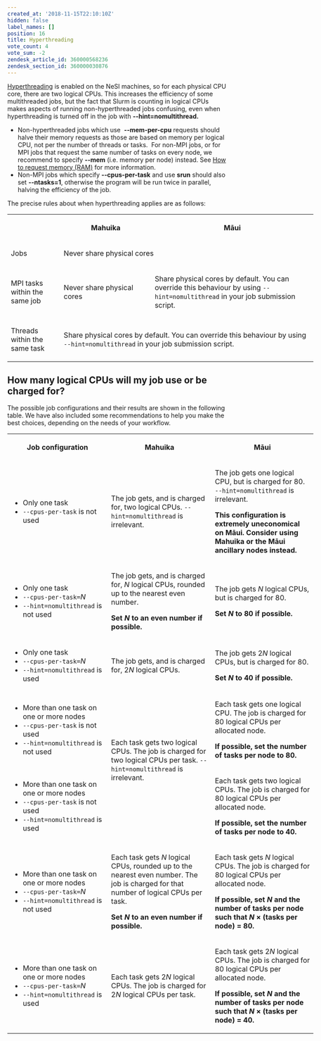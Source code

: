 ```yaml
---
created_at: '2018-11-15T22:10:10Z'
hidden: false
label_names: []
position: 16
title: Hyperthreading
vote_count: 4
vote_sum: -2
zendesk_article_id: 360000568236
zendesk_section_id: 360000030876
---
```


[Hyperthreading](https://en.wikipedia.org/wiki/Hyper-threading) is
enabled on the NeSI machines, so for each physical CPU core, there are
two logical CPUs. This increases the efficiency of some multithreaded
jobs, but the fact that Slurm is counting in logical CPUs makes aspects
of running non-hyperthreaded jobs confusing, even when hyperthreading is
turned off in the job with **--hint=nomultithread.**

-   Non-hyperthreaded jobs which use  **--mem-per-cpu** requests should
    halve their memory requests as those are based on memory per logical
    CPU, not per the number of threads or tasks.  For non-MPI jobs, or
    for MPI jobs that request the same number of tasks on every node, we
    recommend to specify **--mem** (i.e. memory per node) instead. See
    [How to request memory
    (RAM)](https://support.nesi.org.nz/hc/en-gb/articles/360001108756)
    for more information.
-   Non-MPI jobs which specify **--cpus-per-task** and use **srun**
    should also set **--ntasks=1**, otherwise the program will be run
    twice in parallel, halving the efficiency of the job.

The precise rules about when hyperthreading applies are as follows:

<table style="width: 697px;">
<tbody>
<tr>
<th style="width: 109px;">

 

</th>
<th class="wysiwyg-text-align-center" style="width: 205px;">

Mahuika

</th>
<th class="wysiwyg-text-align-center" style="width: 376px;">

Māui

</th>
</tr>
<tr>
<td style="width: 109px;">

Jobs

</td>
<td class="wysiwyg-text-align-center" style="width: 581px;" colspan="2">

Never share physical cores

</td>
</tr>
<tr>
<td style="width: 109px;">

MPI tasks within the same job

</td>
<td class="wysiwyg-text-align-center" style="width: 205px;">

Never share physical cores

</td>
<td class="wysiwyg-text-align-center" style="width: 376px;">

Share physical cores by default. You can override this behaviour by
using `--hint=nomultithread` in your job submission script.

</td>
</tr>
<tr>
<td style="width: 109px;">

Threads within the same task

</td>
<td class="wysiwyg-text-align-center" style="width: 581px;" colspan="2">

Share physical cores by default. You can override this behaviour by
using  
`--hint=nomultithread` in your job submission script.

</td>
</tr>
</tbody>
</table>

## How many logical CPUs will my job use or be charged for?

The possible job configurations and their results are shown in the
following table. We have also included some recommendations to help you
make the best choices, depending on the needs of your workflow.

<table style="width: 697px;">
<tbody>
<tr>
<th class="wysiwyg-text-align-center" style="width: 221px;">

Job configuration

</th>
<th class="wysiwyg-text-align-center" style="width: 237px;">

Mahuika

</th>
<th class="wysiwyg-text-align-center" style="width: 232px;">

Māui

</th>
</tr>
<tr>
<td style="width: 221px;">

-   Only one task
-   `--cpus-per-task` is not used

</td>
<td class="wysiwyg-text-align-center" style="width: 237px;">

The job gets, and is charged for, two logical
CPUs. `--hint=nomultithread` is irrelevant.

</td>
<td class="wysiwyg-text-align-center" style="width: 232px;">

The job gets one logical CPU, but is charged for 80.  
`--hint=nomultithread` is irrelevant.

<span class="wysiwyg-color-red">**This configuration is extremely
uneconomical on Māui. Consider using Mahuika or the Māui ancillary nodes
instead.**</span>

</td>
</tr>
<tr>
<td style="width: 221px;">

-   Only one task
-   `--cpus-per-task=`*N*
-   `--hint=nomultithread` is not used

</td>
<td class="wysiwyg-text-align-center" style="width: 237px;">

The job gets, and is charged for, *N* logical CPUs, rounded up to the
nearest even number.

**Set *N* to an even number if possible.**

</td>
<td class="wysiwyg-text-align-center" style="width: 232px;">

The job gets *N* logical CPUs, but is charged for 80.

**Set *N* to 80 if possible.**

</td>
</tr>
<tr>
<td style="width: 221px;">

-   Only one task
-   `--cpus-per-task=`*N*
-   `--hint=nomultithread` is used

</td>
<td class="wysiwyg-text-align-center" style="width: 237px;">

The job gets, and is charged for, 2*N* logical CPUs.

</td>
<td class="wysiwyg-text-align-center" style="width: 232px;">

The job gets 2*N* logical CPUs, but is charged for 80.

**Set *N* to 40 if possible.**

</td>
</tr>
<tr>
<td style="width: 221px;">

-   More than one task on one or more nodes
-   `--cpus-per-task` is not used
-   `--hint=nomultithread` is not used

</td>
<td class="wysiwyg-text-align-center" style="width: 237px;" rowspan="2">

Each task gets two logical CPUs. The job is charged for two logical CPUs
per task. `--hint=nomultithread` is irrelevant.

 

</td>
<td class="wysiwyg-text-align-center" style="width: 232px;">

Each task gets one logical CPU. The job is charged for 80 logical CPUs
per allocated node.

**If possible, set the number of tasks per node to 80.**

</td>
</tr>
<tr>
<td style="width: 221px;">

-   More than one task on one or more nodes
-   `--cpus-per-task` is not used
-   `--hint=nomultithread` is used

</td>
<td class="wysiwyg-text-align-center" style="width: 232px;">

Each task gets two logical CPUs. The job is charged for 80 logical CPUs
per allocated node.

**If possible, set the number of tasks per node to 40.** 

</td>
</tr>
<tr>
<td style="width: 221px;">

-   More than one task on one or more nodes
-   `--cpus-per-task=`*N*
-   `--hint=nomultithread` is not used

</td>
<td class="wysiwyg-text-align-center" style="width: 237px;">

Each task gets *N* logical CPUs, rounded up to the nearest even number.
The job is charged for that number of logical CPUs per task.

**Set *N* to an even number if possible.**

</td>
<td class="wysiwyg-text-align-center" style="width: 232px;">

Each task gets *N* logical CPUs. The job is charged for 80 logical CPUs
per allocated node.

**If possible, set *N* and the number of tasks per node such that *N* ×
(tasks per node) = 80.**

</td>
</tr>
<tr>
<td style="width: 221px;">

-   More than one task on one or more nodes
-   `--cpus-per-task=`*N*
-   `--hint=nomultithread` is used

</td>
<td class="wysiwyg-text-align-center" style="width: 237px;">

Each task gets 2*N* logical CPUs. The job is charged for 2*N* logical
CPUs per task.

</td>
<td class="wysiwyg-text-align-center" style="width: 232px;">

Each task gets 2*N* logical CPUs. The job is charged for 80 logical CPUs
per allocated node.

**If possible, set *N* and the number of tasks per node such that *N* ×
(tasks per node) = 40.**

</td>
</tr>
</tbody>
</table>

 
